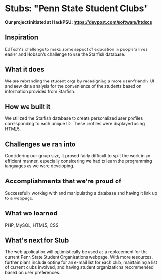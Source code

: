 # Stubs: "Penn State Student Clubs"
#### Our project initiated at HackPSU: https://devpost.com/software/htdocs

## Inspiration
EdTech's challenge to make some aspect of education in people's lives easier and Hobson's challenge to use the Starfish database.

## What it does
We are rebranding the student orgs by redesigning a more user-friendly UI and new data analysis for the convenience of the students based on information provided from Starfish.

## How we built it
We utilized the Starfish database to create personalized user profiles corresponding to each unique ID. These profiles were displayed using HTML5. 

## Challenges we ran into
Considering our group size, it proved fairly difficult to split the work in an efficient manner, especially considering we had to learn the programming languages as we were developing.

## Accomplishments that we're proud of
Successfully working with and manipulating a database and having it link up to a webpage.

## What we learned
PHP, MySQL, HTML5, CSS

## What's next for Stub
The web application will optimistically be used as a replacement for the current Penn State Student Organizations webpage. With more resources, further plans include opting for an e-mail list for each club, maintaining a list of current clubs involved, and having student organizations recommended based on user preferences. 
